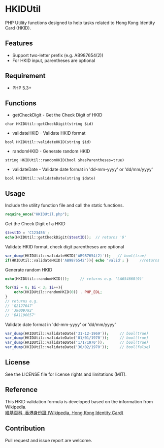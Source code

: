 # HKIDUtil
PHP Utility functions designed to help tasks related to Hong Kong Identity Card (HKID).

## Features
* Support two-letter prefix (e.g. AB987654(2))
* For HKID input, parentheses are optional 

## Requirement
* PHP 5.3+

## Functions
* getCheckDigit - Get the Check Digit of HKID
```
char HKIDUtil::getCheckDigit(string $id)
```
* validateHKID - Validate HKID format
```
bool HKIDUtil::validateHKID(string $id)
```
* randomHKID - Generate random HKID
```
string HKIDUtil::randomHKID(bool $hasParentheses=true)
```
* validateDate - Validate date format in 'dd-mm-yyyy' or 'dd/mm/yyyy'
```
bool HKIDUtil::validateDate(string $date)
```

## Usage
Include the utility function file and call the static functions.
```PHP
require_once("HKIDUtil.php");
```

Get the Check Digit of a HKID
```PHP
$testID = 'C123456';
echo(HKIDUtil::getCheckDigit($testID));  // returns '9'
```

Validate HKID format, check digit parentheses are optional
```PHP
var_dump(HKIDUtil::validateHKID('AB987654(2)'));   // bool(true)
if(HKIDUtil::validateHKID('AB9876542')){ echo 'valid'; }     //returns 'valid'
```

Generate random HKID
```PHP
echo(HKIDUtil::randomHKID());     // returns e.g. 'LA654668(9)'

for($i = 0; $i < 3; $i++){
    echo(HKIDUtil::randomHKID(0)) . PHP_EOL;
}
// returns e.g. 
// 'Q2127047'
// 'J9009792'
// 'BA1196657'
```

Validate date format in 'dd-mm-yyyy' or 'dd/mm/yyyy'
```PHP
var_dump(HKIDUtil::validateDate('31-12-1969'));     // bool(true)
var_dump(HKIDUtil::validateDate('01/01/1970'));     // bool(true)
var_dump(HKIDUtil::validateDate('1/1/1970'));       // bool(true)
var_dump(HKIDUtil::validateDate('30/02/1970'));     // bool(false)
```

## License
See the LICENSE file for license rights and limitations (MIT).

## Reference
This HKID validation formula is developed based on the information from Wikipedia.   
[維基百科, 香港身份證 (Wikipedia, Hong Kong Identity Card)](https://zh.wikipedia.org/w/index.php?title=%E9%A6%99%E6%B8%AF%E8%BA%AB%E4%BB%BD%E8%AD%89&variant=zh-hk#.E6.A0.A1.E9.A9.97.E7.A2.BC)

## Contribution
Pull request and issue report are welcome.
